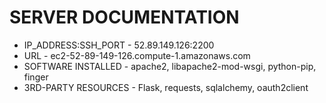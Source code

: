 # SERVER DOCUMENTATION

* IP_ADDRESS:SSH_PORT - 52.89.149.126:2200
* URL - ec2-52-89-149-126.compute-1.amazonaws.com
* SOFTWARE INSTALLED - apache2, libapache2-mod-wsgi, python-pip, finger
* 3RD-PARTY RESOURCES - Flask, requests, sqlalchemy, oauth2client
